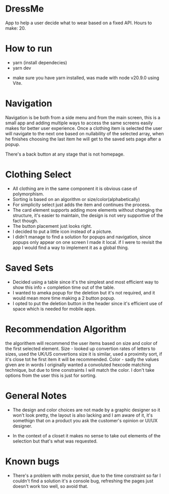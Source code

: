 # DressMe

App to help a user decide what to wear based on a fixed API.
Hours to make: 20.

# How to run

-   yarn (install dependecies)
-   yarn dev

*   make sure you have yarn installed, was made with node v20.9.0 using Vite.

# Navigation

Navigation is be both from a side menu and from the main screen, this is a small app and adding multiple ways to access the same screens easily makes for better user experience.
Once a clothing item is selected the user will navigate to the next one based on nullability of the selected array, when he finishes choosing the last item he will get to the saved sets page after a popup.

There's a back button at any stage that is not homepage.

# Clothing Select

-   All clothing are in the same component it is obvious case of polymorphism.
-   Sorting is based on an algorithm or size/color(alphabetically)
-   For simplicity select just adds the item and continues the process.
-   The card element supports adding more elements without changing the structure, it's easier to maintain, the design is not very supportive of the fact though.
-   The button placement just looks right.
-   I decided to put a little icon instead of a picture.
-   I didn't manage to find a solution for popups and navigation, since popups only appear on one screen I made it local. if I were to revisit the app I would find a way to implement it as a global thing.

# Saved Sets

-   Decided using a table since it's the simplest and most efficient way to show this info + completion time out of the table.
-   I wanted to ameka popup for the deletion but it's not required, and it would mean more time making a 2 button popup.
-   I opted to put the deletion button in the header since it's efficient use of space which is needed for mobile apps.

# Recommendation Algorithm

the algorithem will recommend the user items based on size and color of the first selected element.
Size - looked up convertion rates of letters to sizes, used the UK/US convertions size it is similar, used a proximity sort, if it's close tot he first item it will be recommended.
Color - sadly the values given are in words I originally wanted a convoluted hexcode matching technique, but due to time constraints I will match the color.
I don't take options from the user this is just for sorting.

# General Notes

-   The design and color choices are not made by a graphic designer so it won't look pretty, the layout is also lacking and I am aware of it, it's somethign that on a product you ask the customer's opinion or UI/UX designer.

-   In the context of a closet it makes no sense to take out elements of the selection but that's what was requested.

# Known bugs

-   There's a problem with mobx persist, due to the time constraint so far I couldn't find a solution it's a console bug, refreshing the pages just doesn't work too well, so avoid that.
